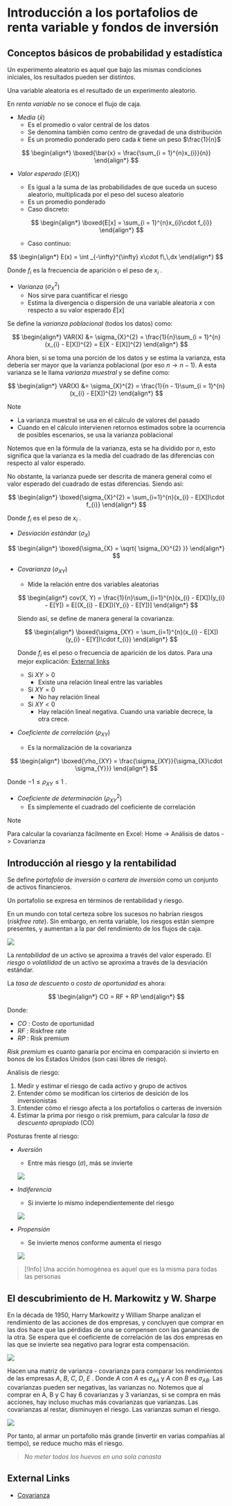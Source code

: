 # Introducción a los portafolios de renta variable y fondos de inversión


## Conceptos básicos de probabilidad y estadística

Un experimento aleatorio es aquel que bajo las mismas condiciones iniciales, los resultados pueden ser distintos.

Una variable aleatoria es el resultado de un experimento aleatorio.

En _renta variable_ no se conoce el flujo de caja.

- _Media_ ($\bar{x}$)
	- Es el promedio o valor central de los datos
	- Se denomina también como centro de gravedad de una distribución 
	- Es un promedio ponderado pero cada $k$ tiene un peso $\frac{1}{n}$

$$
\begin{align*}
	\boxed{\bar{x} = \frac{\sum_{i = 1}^{n}x_{i}}{n}}
\end{align*}
$$

- _Valor esperado_ ($E(X)$)
	- Es igual a la suma de las probabilidades de que suceda un suceso aleatorio, multiplicada por el peso del suceso aleatorio
	- Es un promedio ponderado
	- Caso discreto: 

	$$
	\begin{align*}
		\boxed{E[x] = \sum_{i = 1}^{n}x_{i}\cdot f_{i}}
	\end{align*}
	$$
	- Caso continuo: 

$$
\begin{align*}
	E(x) = \int _{-\infty}^{\infty} x\cdot f\,\,dx
\end{align*}
$$

Donde $f_{i}$ es la frecuencia de aparición o el peso de $x_{i}$ .

- _Varianza_ ($\sigma_{X}^{2}$)
	- Nos sirve para cuantificar el riesgo
	- Estima la divergencia o dispersión de una variable aleatoria $x$ con respecto a su valor esperado $E[x]$


Se define la _varianza poblacional_ (todos los datos) como:

$$
\begin{align*}
	VAR(X) &= \sigma_{X}^{2} = \frac{1}{n}\sum_{i = 1}^{n}(x_{i} - E[X])^{2} = E[X - E[X]]^{2} 
\end{align*}
$$

Ahora bien, si se toma una porción de los datos y se estima la varianza, esta debería ser mayor que la varianza poblacional (por eso $n \to n - 1$).
A esta varianza se le llama _varianza muestral_ y se define como:

$$
\begin{align*}
	VAR(X) &= \sigma_{X}^{2} = \frac{1}{n - 1}\sum_{i = 1}^{n}(x_{i} - E[X])^{2}
\end{align*}
$$

>[!Note]
>- La varianza muestral se usa en el cálculo de valores del pasado
>- Cuando en el cálculo intervienen retornos estimados sobre la ocurrencia de posibles escenarios, se usa la varianza poblacional

Notemos que en la fórmula de la varianza, esta se ha dividido por $n$, esto significa que la varianza es la media del cuadrado de las diferencias con respecto al valor esperado.

No obstante, la varianza puede ser descrita de manera general como el valor esperado del cuadrado de estas diferencias. Siendo así:

$$
\begin{align*}
	\boxed{\sigma_{X}^{2} = \sum_{i=1}^{n}(x_{i} - E[X])\cdot f_{i}}
\end{align*}
$$

Donde $f_{i}$ es el peso de $x_{i}$ .

- _Desviación estándar_ ($\sigma_{X}$)

$$
\begin{align*}
	\boxed{\sigma_{X} = \sqrt{ \sigma_{X}^{2} }}
\end{align*}
$$

- _Covarianza_ ($\sigma_{XY}$)
	- Mide la relación entre dos variables aleatorias

	 $$
	\begin{align*}
		cov(X, Y) = \frac{1}{n}\sum_{i=1}^{n}(x_{i} - E[X])(y_{i} - E[Y]) = E[(X_{i} - E[X])(Y_{i} - E[Y])]
	\end{align*}
	$$

	Siendo así, se define de manera general la covarianza:

	$$
	\begin{align*}
		\boxed{\sigma_{XY} = \sum_{i=1}^{n}(x_{i} - E[X])(y_{i} - E[Y])\cdot f_{i}}
	\end{align*}
	$$
	
	Donde $f_{i}$ es el peso o frecuencia de aparición de los datos. Para una mejor explicación: [External links](#external+links)

	- Si $XY > 0$
		- Existe una relación lineal entre las variables
	- Si $XY = 0$
		- No hay relación lineal
	- Si $XY < 0$
		- Hay relación lineal negativa. Cuando una variable decrece, la otra crece.

- _Coeficiente de correlación_ ($\rho_{XY}$)
	- Es la normalización de la covarianza 

$$
\begin{align*}
	\boxed{\rho_{XY} = \frac{\sigma_{XY}}{\sigma_{X}\cdot \sigma_{Y}}}
\end{align*}
$$

Donde $-1 \leq \rho_{XY} \leq 1$ .

- _Coeficiente de determinación_ ($\rho_{XY}^{2}$)
	- Es simplemente el cuadrado del coeficiente de correlación 


>[!Note]
>Para calcular la covarianza fácilmente en Excel: 
>Home -> Análisis de datos -> Covarianza


## Introducción al riesgo y la rentabilidad

Se define _portafolio de inversión_ o _cartera de inversión_ como un conjunto de activos financieros.

Un portafolio se expresa en términos de rentabilidad y riesgo.

En un mundo con total certeza sobre los sucesos no habrían riesgos (_riskfree rate_). Sin embargo, en renta variable, los riesgos están siempre presentes, y aumentan a la par del rendimiento de los flujos de caja.

![](attachments/Pasted%20image%2020230514181405.png)

La _rentabilidad_ de un activo se aproxima a través del valor esperado.
El _riesgo_ o _volatilidad_ de un activo se aproxima a través de la desviación estándar.

La _tasa de descuento_ o _costo de oportunidad_ es ahora:

$$
\begin{align*}
	CO = RF + RP
\end{align*}
$$

Donde:
- $CO$ : Costo de oportunidad
- $RF$ : Riskfree rate
- $RP$ : Risk premium

_Risk premium_ es cuanto ganaría por encima en comparación si invierto en bonos de los Estados Unidos (son casi libres de riesgo).

Análisis de riesgo:
1. Medir y estimar el riesgo de cada activo y grupo de activos
2. Entender cómo se modifican los cirterios de desición de los inversionistas
3. Entender cómo el riesgo afecta a los portafolios o carteras de inversión
4. Estimar la prima por riesgo o risk premium, para calcular la _tasa de descuento apropiado_ (CO)

Posturas frente al riesgo:

- _Aversión_
	- Entre más riesgo ($\sigma$), más se invierte
	
	![](attachments/Pasted%20image%2020230516162423.png)
	
- _Indiferencia_
	- Si invierte lo mismo independientemente del riesgo

	![](attachments/Pasted%20image%2020230514183555.png)

- _Propensión_
	- Se invierte menos conforme aumenta el riesgo

	![](attachments/Pasted%20image%2020230514183628.png)

>[!Info]
>Una acción homogénea es aquel que es la misma para todas las personas


## El descubrimiento de H. Markowitz y W. Sharpe

En la década de 1950, Harry Markowitz y William Sharpe analizan el rendimiento de las acciones de dos empresas, y concluyen que comprar en las dos hace que las pérdidas de una se compensen con las ganancias de la otra. Se espera que el coeficiente de correlación de las dos empresas en las que se invierte sea negativo para lograr esta compensación.

![](attachments/Pasted%20image%2020230514184051.png)

Hacen una matriz de varianza - covarianza para comparar los rendimientos de las empresas $A$, $B$, $C$, $D$, $E$ . Donde $A$ con $A$ es $\sigma_{AA}$ y $A$ con $B$ es $\sigma_{AB}$.
Las covarianzas pueden ser negativas, las varianzas no. Notemos que al comprar en A, B y C hay 6 covarianzas y 3 varianzas, si se compra en más acciones, hay incluso muchas más covarianzas que varianzas.
Las covarianzas al restar, disminuyen el riesgo. Las varianzas suman el riesgo.

![](attachments/Pasted%20image%2020230516162307.png)

Por tanto, al armar un portafolio más grande (invertir en varias compañías al tiempo), se reduce mucho más el riesgo.

>_No meter todos los huevos en una sola canasta_


## External Links

- [Covarianza](https://www.rankia.com/diccionario/economia/covarianza)
